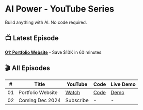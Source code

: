 # AI Power - YouTube Series

Build anything with AI. No code required.

## 📺 Latest Episode
**[01: Portfolio Website](episodes/01-portfolio-no-code)** - Save $10K in 60 minutes

## 🎬 All Episodes
| # | Title | YouTube | Code | Live Demo |
|---|-------|---------|------|-----------|
| 01 | Portfolio Website | [Watch](https://youtu.be/XUylfjtjv9g) | [Code](episodes/01-portfolio-no-code) | [Demo](https://abyzova.com) |
| 02 | Coming Dec 2024 | Subscribe | - | - |